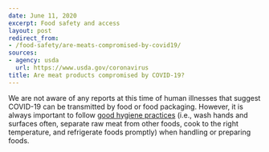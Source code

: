 ```yaml
---
date: June 11, 2020
excerpt: Food safety and access
layout: post
redirect_from:
- /food-safety/are-meats-compromised-by-covid19/
sources:
- agency: usda
  url: https://www.usda.gov/coronavirus
title: Are meat products compromised by COVID-19?
---
```


We are not aware of any reports at this time of human illnesses that suggest COVID-19 can be transmitted by food or food packaging. However, it is always important to follow [good hygiene practices](https://www.foodsafety.gov/keep-food-safe/4-steps-to-food-safety) (i.e., wash hands and surfaces often, separate raw meat from other foods, cook to the right temperature, and refrigerate foods promptly) when handling or preparing foods.